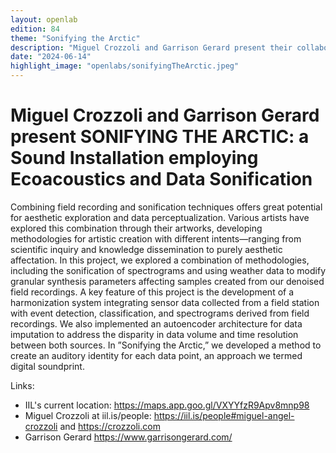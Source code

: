 ```yaml
---
layout: openlab
edition: 84
theme: "Sonifying the Arctic"
description: "Miguel Crozzoli and Garrison Gerard present their collaboration SONIFYING THE ARCTIC: a Sound Installation employing Ecoacoustics and Data Sonification"
date: "2024-06-14"
highlight_image: "openlabs/sonifyingTheArctic.jpeg"
---
```


<script>
    import CaptionedImage from "../../components/Images/CaptionedImage.svelte"
</script>

<CaptionedImage
    src="openlabs/sonifyingTheArctic.jpeg"
    alt="Presetation of Sonifying The Arctic" 
    caption="Sonifying The Arctic"/>

# Miguel Crozzoli and Garrison Gerard present SONIFYING THE ARCTIC: a Sound Installation employing Ecoacoustics and Data Sonification

Combining field recording and sonification techniques offers great potential for aesthetic exploration and data perceptualization. Various artists have explored this combination through their artworks, developing methodologies for artistic creation with different intents—ranging from scientific inquiry and knowledge dissemination to purely aesthetic affectation. In this project, we explored a combination of methodologies, including the sonification of spectrograms and using weather data to modify granular synthesis parameters affecting samples created from our denoised field recordings. A key feature of this project is the development of a harmonization system integrating sensor data collected from a field station with event detection, classification, and spectrograms derived from field recordings. We also implemented an autoencoder architecture for data imputation to address the disparity in data volume and time resolution between both sources. In ”Sonifying the Arctic,” we developed a method to create an auditory identity for each data point, an approach we termed digital soundprint.


Links: 
- IIL's current location: https://maps.app.goo.gl/VXYYfzR9Apv8mnp98
- Miguel Crozzoli at iil.is/people: https://iil.is/people#miguel-angel-crozzoli and https://crozzoli.com
- Garrison Gerard https://www.garrisongerard.com/
